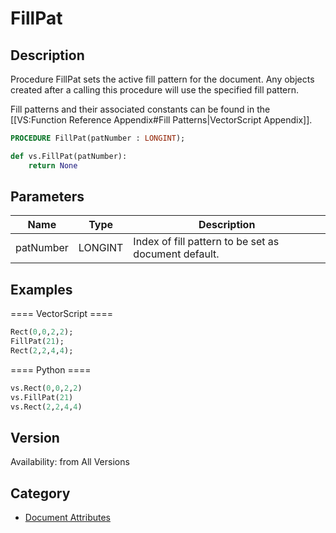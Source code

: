 # FillPat

## Description
Procedure FillPat sets the active fill pattern for the document. Any objects created after a calling this procedure will use the specified fill pattern.

Fill patterns and their associated constants can be found in the [[VS:Function Reference Appendix#Fill Patterns|VectorScript Appendix]].

```pascal
PROCEDURE FillPat(patNumber : LONGINT);
```

```python
def vs.FillPat(patNumber):
    return None
```

## Parameters
|Name|Type|Description|
|---|---|---|
|patNumber|LONGINT|Index of fill pattern to be set as document default.|

## Examples
==== VectorScript ====
```pascal
Rect(0,0,2,2);
FillPat(21);
Rect(2,2,4,4);
```
==== Python ====
```python
vs.Rect(0,0,2,2)
vs.FillPat(21)
vs.Rect(2,2,4,4)
```

## Version
Availability: from All Versions

## Category
* [Document Attributes](../Categories/Document%20Attributes.md)
